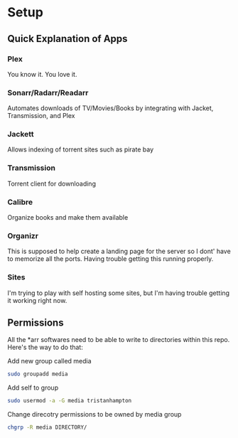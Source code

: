 # Setup

## Quick Explanation of Apps
### Plex
You know it. You love it. 

### Sonarr/Radarr/Readarr
Automates downloads of TV/Movies/Books by integrating with Jacket, Transmission, and Plex

### Jackett
Allows indexing of torrent sites such as pirate bay

### Transmission
Torrent client for downloading

### Calibre
Organize books and make them available

### Organizr
This is supposed to help create a landing page for the server so I dont' have to memorize all the ports.
Having trouble getting this running properly.

### Sites
I'm trying to play with self hosting some sites, but I'm having trouble getting it working right now.

## Permissions
All the *arr softwares need to be able to write to directories within this repo. Here's the way to do that:

Add new group called media
```bash
sudo groupadd media
```
Add self to group
```bash
sudo usermod -a -G media tristanhampton
```
Change direcotry permissions to be owned by media group
```bash
chgrp -R media DIRECTORY/
```